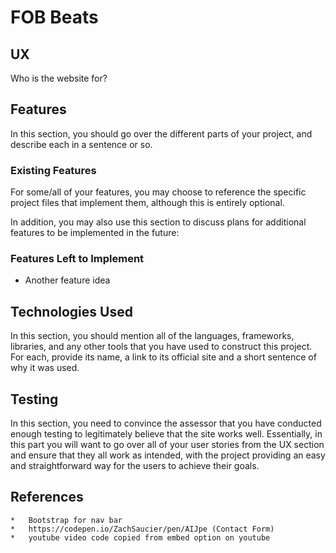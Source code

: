 # FOB Beats

## UX

Who is the website for?



## Features

In this section, you should go over the different parts of your project, and describe each in a sentence or so.

### Existing Features

For some/all of your features, you may choose to reference the specific project files that implement them, although this is entirely optional.

In addition, you may also use this section to discuss plans for additional features to be implemented in the future:

### Features Left to Implement

* Another feature idea

## Technologies Used

In this section, you should mention all of the languages, frameworks, libraries, and any other tools that you have used to construct this project. For each, provide its name, a link to its official site and a short sentence of why it was used.


## Testing

In this section, you need to convince the assessor that you have conducted enough testing to legitimately believe that the site works well. Essentially, in this part you will want to go over all of your user stories from the UX section and ensure that they all work as intended, with the project providing an easy and straightforward way for the users to achieve their goals.

## References

    *   Bootstrap for nav bar
    *   https://codepen.io/ZachSaucier/pen/AIJpe (Contact Form)
    *   youtube video code copied from embed option on youtube